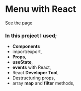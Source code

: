 # Menu with React

[See the page](http://emreozturanli.github.io/Menu-React)

### In this project I used;
  - <b>Components</b>
  - import/export,
  - <b>Props</b>,
  - <b>useState</b>,
  - <b>events</b> with React,
  - React <b>Developer Tool</b>,
  - Destructuring props,
  - array <b>map</b> and <b>filter</b> methods,